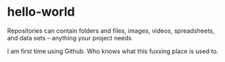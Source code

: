 # hello-world
Repositories can contain folders and files, images, videos, spreadsheets, and data sets – anything your project needs

I am first time using Github. Who knows what this fuxxing place is used to.
